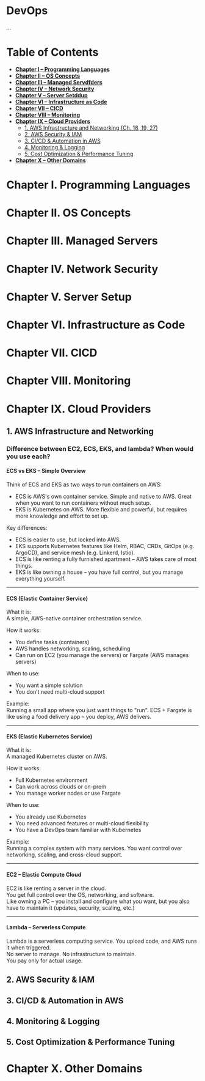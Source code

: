 # DevOps

...

# Table of Contents

- **[Chapter I – Programming Languages](#chapter-i-programming-languages)**
- **[Chapter II – OS Concepts](#chapter-ii-os-concepts)**
- **[Chapter III – Managed Servdfders](#chapter-iii-managed-servers)**
- **[Chapter IV – Network Security](#chapter-iv-network-security)**
- **[Chapter V – Server Setddup](#chapter-v-server-setup)**
- **[Chapter VI – Infrastructure as Code](#chapter-vi-infrastructure-as-code)**
- **[Chapter VII – CICD](#chapter-vii-cicd)**
- **[Chapter VIII – Monitoring](#chapter-viii-monitoring)**
- **[Chapter IX – Cloud Providers](#chapter-ix-cloud-providers)**
    - [1. AWS Infrastructure and Networking (Ch. 18, 19, 27)](#1-aws-infrastructure-and-networking)
    - [2. AWS Security & IAM](#2-aws-security--iam)
    - [3. CI/CD & Automation in AWS](#3-cicd--automation-in-aws)
    - [4. Monitoring & Logging](#4-monitoring--logging)
    - [5. Cost Optimization & Performance Tuning](#5-cost-optimization--performance-tuning)
- **[Chapter X – Other Domains](#chapter-x--other-domains)**


# Chapter I. Programming Languages

# Chapter II. OS Concepts

# Chapter III. Managed Servers

# Chapter IV. Network Security

# Chapter V. Server Setup

# Chapter VI. Infrastructure as Code

# Chapter VII. CICD

# Chapter VIII. Monitoring

# Chapter IX. Cloud Providers
## 1. AWS Infrastructure and Networking
### Difference between EC2, ECS, EKS, and lambda? When would you use each?

#### ECS vs EKS – Simple Overview

Think of ECS and EKS as two ways to run containers on AWS:

- ECS is AWS's own container service. Simple and native to AWS. Great when you want to run containers without much setup.
- EKS is Kubernetes on AWS. More flexible and powerful, but requires more knowledge and effort to set up.

Key differences:

- ECS is easier to use, but locked into AWS.
- EKS supports Kubernetes features like Helm, RBAC, CRDs, GitOps (e.g. ArgoCD), and service mesh (e.g. Linkerd, Istio).
- ECS is like renting a fully furnished apartment – AWS takes care of most things.
- EKS is like owning a house – you have full control, but you manage everything yourself.

---
#### ECS (Elastic Container Service)

What it is:  
A simple, AWS-native container orchestration service.

How it works:  
- You define tasks (containers)
- AWS handles networking, scaling, scheduling
- Can run on EC2 (you manage the servers) or Fargate (AWS manages servers)

When to use:  
- You want a simple solution
- You don’t need multi-cloud support

Example:  
Running a small app where you just want things to "run". ECS + Fargate is like using a food delivery app – you deploy, AWS delivers.

---

#### EKS (Elastic Kubernetes Service)

What it is:  
A managed Kubernetes cluster on AWS.

How it works:  
- Full Kubernetes environment
- Can work across clouds or on-prem
- You manage worker nodes or use Fargate

When to use:  
- You already use Kubernetes
- You need advanced features or multi-cloud flexibility
- You have a DevOps team familiar with Kubernetes

Example:  
Running a complex system with many services. You want control over networking, scaling, and cross-cloud support.

---

#### EC2 – Elastic Compute Cloud

EC2 is like renting a server in the cloud.  
You get full control over the OS, networking, and software.  
Like owning a PC – you install and configure what you want, but you also have to maintain it (updates, security, scaling, etc.)

---

#### Lambda – Serverless Compute
Lambda is a serverless computing service.
You upload code, and AWS runs it when triggered.  
No server to manage. No infrastructure to maintain.  
You pay only for actual usage.

## 2. AWS Security & IAM
## 3. CI/CD & Automation in AWS
## 4. Monitoring & Logging
## 5. Cost Optimization & Performance Tuning

# Chapter X. Other Domains
